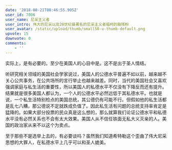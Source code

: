 ```yaml
---
date: '2018-08-21T08:46:55.905Z'
user_id: 7006
user_name: 尼采主义者
user_intro: 伟大的尼采以及20世纪最著名的尼采主义者福柯的脑残粉
user_avatar: /static/upload/thumb/small50-u-thumb-default.png
upvote: 15
downvote: 0
comments:
    - ''
---
```


实际上，是有必要的。至少在美国人的心目中是。这不是出于圣人情结。

  

听研究相关领域的美国社会学家说过，美国人的公德水平普遍不如以前，越来越不关心公共事务，在公共场所的言行举止也越来越差。同时，当代的美国社会又喜欢强调家庭与私生活的重要性，所以美国人的私德水平不仅没有下降反而还有提升。结果就是很多美国人都认为，一个人的公德水平必然远低于其私德水平。也就是说，一个私生活特别检点的美国总统，其公德仍有可能不行。但假如他的私生活都是乱七八糟，那公德说不定就跌成负值了。因此私生活有问题的总统支持率肯定是猛降的。如果大部分投票的民众真是这么想的，那么就算我们论证公德水平和私德水平没有必然关系也不会有太大效果。美国人从不信任铁面无私大义灭亲的人。美国的政治家从来不以这个为卖点。

  

至于那些不是选举上去的，有必要谈吗？虽然我们知道希特勒这个歪曲了伟大尼采思想的大罪人，在私德水平上几乎可以和圣人媲美。
